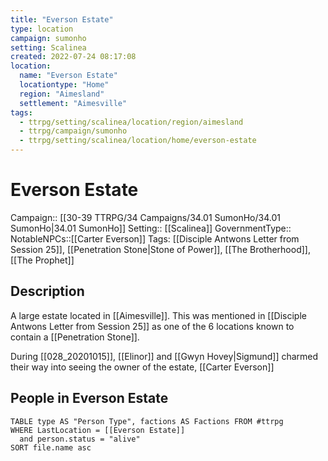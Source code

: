 ```yaml
---
title: "Everson Estate"
type: location
campaign: sumonho
setting: Scalinea
created: 2022-07-24 08:17:08
location:
  name: "Everson Estate"
  locationtype: "Home"
  region: "Aimesland"
  settlement: "Aimesville"
tags:
  - ttrpg/setting/scalinea/location/region/aimesland
  - ttrpg/campaign/sumonho
  - ttrpg/setting/scalinea/location/home/everson-estate
---
```

# Everson Estate

Campaign:: [[30-39 TTRPG/34 Campaigns/34.01 SumonHo/34.01 SumonHo|34.01 SumonHo]]
Setting:: [[Scalinea]]
GovernmentType::
NotableNPCs::[[Carter Everson]]
Tags: [[Disciple Antwons Letter from Session 25]], [[Penetration Stone|Stone of Power]], [[The Brotherhood]], [[The Prophet]]

## Description

A large estate located in [[Aimesville]]. This was mentioned in [[Disciple Antwons Letter from Session 25]] as one of the 6 locations known to contain a [[Penetration Stone]].

During [[028_20201015]], [[Elinor]] and [[Gwyn Hovey|Sigmund]] charmed their way into seeing the owner of the estate, [[Carter Everson]]


## People in Everson Estate

```dataview
TABLE type AS "Person Type", factions AS Factions FROM #ttrpg 
WHERE LastLocation = [[Everson Estate]]
  and person.status = "alive"
SORT file.name asc
```



